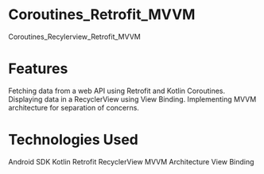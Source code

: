 # Coroutines_Retrofit_MVVM
Coroutines_Recylerview_Retrofit_MVVM

# Features
Fetching data from a web API using Retrofit and Kotlin Coroutines.
Displaying data in a RecyclerView using View Binding.
Implementing MVVM architecture for separation of concerns.

# Technologies Used
Android SDK
Kotlin
Retrofit
RecyclerView
MVVM Architecture
View Binding
